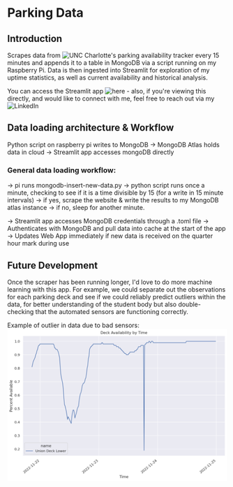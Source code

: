# Parking Data
## Introduction
Scrapes data from ![UNC Charlotte's parking availability tracker](https://parkingavailability.charlotte.edu/) every 15 minutes and appends it to a table in MongoDB via a script running on my Raspberry Pi. Data is then ingested into Streamlit for exploration of my uptime statistics, as well as current availability and historical analysis.

You can access the Streamlit app ![here](https://mitchell-jones-parking-heatmap-main-page-v2u3cp.streamlit.app/) - also, if you're viewing this directly, and would like to connect with me, feel free to reach out via my ![LinkedIn](https://www.linkedin.com/in/mitchelljones49/)

## Data loading architecture & Workflow
Python script on raspberry pi writes to MongoDB -> MongoDB Atlas holds data in cloud -> Streamlit app accesses mongoDB directly

### General data loading workflow:
-> pi runs mongodb-insert-new-data.py
-> python script runs once a minute, checking to see if it is a time divisible by 15 (for a write in 15 minute intervals)
-> if yes, scrape the website & write the results to my MongoDB atlas instance
-> if no, sleep for another minute.

-> Streamlit app accesses MongoDB credentials through a .toml file
-> Authenticates with MongoDB and pull data into cache at the start of the app
-> Updates Web App immediately if new data is received on the quarter hour mark during use
 
## Future Development
Once the scraper has been running longer, I'd love to do more machine learning with this app. For example, we could separate out the observations for each parking deck and see if we could reliably predict outliers within the data, for better understanding of the student body but also double-checking that the automated sensors are functioning correctly.

Example of outlier in data due to bad sensors:
![Outliers](https://raw.githubusercontent.com/mitchell-jones/parking-heatmap/main/outlier.png)
